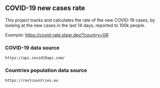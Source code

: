 ## COVID-19 new cases rate

This project tracks and calculates the rate of the new COVID-19 cases, by looking at the new cases in the last 14 days, reported to 100k people.

Example: https://covid-rate.stagr.dev/?country=GR



### COVID-19 data source

```
https://api.covid19api.com/
```



### Countries population data source

```
https://restcountries.eu
```
